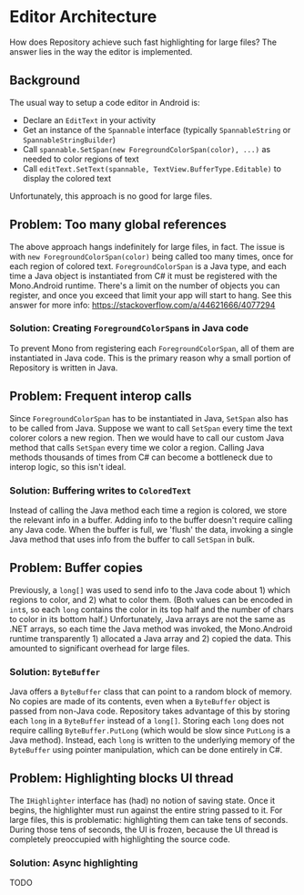 # Editor Architecture

How does Repository achieve such fast highlighting for large files? The answer lies in the way the editor is implemented.

## Background

The usual way to setup a code editor in Android is:

- Declare an `EditText` in your activity
- Get an instance of the `Spannable` interface (typically `SpannableString` or `SpannableStringBuilder`)
- Call `spannable.SetSpan(new ForegroundColorSpan(color), ...)` as needed to color regions of text
- Call `editText.SetText(spannable, TextView.BufferType.Editable)` to display the colored text

Unfortunately, this approach is no good for large files.

## Problem: Too many global references

The above approach hangs indefinitely for large files, in fact. The issue is with `new ForegroundColorSpan(color)` being called too many times, once for each region of colored text. `ForegroundColorSpan` is a Java type, and each time a Java object is instantiated from C# it must be registered with the Mono.Android runtime. There's a limit on the number of objects you can register, and once you exceed that limit your app will start to hang. See this answer for more info: https://stackoverflow.com/a/44621666/4077294

### Solution: Creating `ForegroundColorSpan`s in Java code

To prevent Mono from registering each `ForegroundColorSpan`, all of them are instantiated in Java code. This is the primary reason why a small portion of Repository is written in Java.

## Problem: Frequent interop calls

Since `ForegroundColorSpan` has to be instantiated in Java, `SetSpan` also has to be called from Java. Suppose we want to call `SetSpan` every time the text colorer colors a new region. Then we would have to call our custom Java method that calls `SetSpan` every time we color a region. Calling Java methods thousands of times from C# can become a bottleneck due to interop logic, so this isn't ideal.

### Solution: Buffering writes to `ColoredText`

Instead of calling the Java method each time a region is colored, we store the relevant info in a buffer. Adding info to the buffer doesn't require calling any Java code. When the buffer is full, we 'flush' the data, invoking a single Java method that uses info from the buffer to call `SetSpan` in bulk.

## Problem: Buffer copies

Previously, a `long[]` was used to send info to the Java code about 1) which regions to color, and 2) what to color them. (Both values can be encoded in `int`s, so each `long` contains the color in its top half and the number of chars to color in its bottom half.) Unfortunately, Java arrays are not the same as .NET arrays, so each time the Java method was invoked, the Mono.Android runtime transparently 1) allocated a Java array and 2) copied the data. This amounted to significant overhead for large files.

### Solution: `ByteBuffer`

Java offers a `ByteBuffer` class that can point to a random block of memory. No copies are made of its contents, even when a `ByteBuffer` object is passed from non-Java code. Repository takes advantage of this by storing each `long` in a `ByteBuffer` instead of a `long[]`. Storing each `long` does not require calling `ByteBuffer.PutLong` (which would be slow since `PutLong` is a Java method). Instead, each `long` is written to the underlying memory of the `ByteBuffer` using pointer manipulation, which can be done entirely in C#.

## Problem: Highlighting blocks UI thread

The `IHighlighter` interface has (had) no notion of saving state. Once it begins, the highlighter must run against the entire string passed to it. For large files, this is problematic: highlighting them can take tens of seconds. During those tens of seconds, the UI is frozen, because the UI thread is completely preoccupied with highlighting the source code.

### Solution: Async highlighting

TODO
